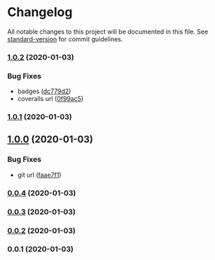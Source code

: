 # Changelog

All notable changes to this project will be documented in this file. See [standard-version](https://github.com/conventional-changelog/standard-version) for commit guidelines.

### [1.0.2](https://github.com/kikobeats/cold-start/compare/v1.0.1...v1.0.2) (2020-01-03)


### Bug Fixes

* badges ([dc779d2](https://github.com/kikobeats/cold-start/commit/dc779d23dc642f289f419abf5df5e28830f3135c))
* coveralls url ([0f99ac5](https://github.com/kikobeats/cold-start/commit/0f99ac59c8cdfe995482b852a08e3893ebcb01ae))

### [1.0.1](https://github.com/kikobeats/cold-start/compare/v0.0.5...v1.0.1) (2020-01-03)

## [1.0.0](https://github.com/kikobeats/cold-start/compare/v0.0.4...v1.0.0) (2020-01-03)

### Bug Fixes

* git url ([faae7f1](https://github.com/kikobeats/cold-start/commit/faae7f1053f9060fe68a4c2b9928b7175b89c1a5))

### [0.0.4](http://github.com///compare/v0.0.3...v0.0.4) (2020-01-03)

### [0.0.3](http://github.com///compare/v0.0.2...v0.0.3) (2020-01-03)

### [0.0.2](http://github.com///compare/v0.0.1...v0.0.2) (2020-01-03)

### 0.0.1 (2020-01-03)
